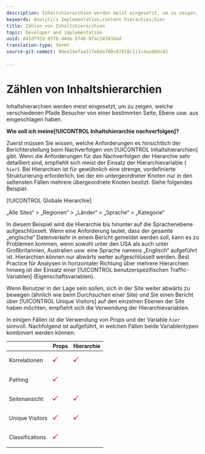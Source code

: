 ```yaml
---
description: Inhaltshierarchien werden meist eingesetzt, um zu zeigen, welche verschiedenen Pfade Besucher von einer bestimmten Seite, Ebene usw. aus eingeschlagen haben.
keywords: Analytics Implementation;content hierachies;hier
title: Zählen von Inhaltshierarchien
topic: Developer and implementation
uuid: d41df92d-65fb-44de-bf46-8fac24303dad
translation-type: tm+mt
source-git-commit: 99ee24efaa517e8da700c67818c111c4aa90dc02

---
```



# Zählen von Inhaltshierarchien

Inhaltshierarchien werden meist eingesetzt, um zu zeigen, welche verschiedenen Pfade Besucher von einer bestimmten Seite, Ebene usw. aus eingeschlagen haben.

**Wie soll ich meine[!UICONTROL Inhaltshierarchie nachverfolgen]?**

Zuerst müssen Sie wissen, welche Anforderungen es hinsichtlich der Berichterstellung beim Nachverfolgen von [!UICONTROL Inhaltshierarchien] gibt. Wenn die Anforderungen für das Nachverfolgen der Hierarchie sehr detailliert sind, empfiehlt sich meist der Einsatz der Hierarchievariable ( *`hier`*). Bei Hierarchien ist für gewöhnlich eine strenge, vordefinierte Strukturierung erforderlich, bei der ein untergeordneter Knoten nur in den seltensten Fällen mehrere übergeordnete Knoten besitzt. Siehe folgendes Beispiel:

[!UICONTROL Globale Hierarchie]

„Alle Sites“ &gt; „Regionen“ &gt; „Länder“ &gt; „Sprache“ &gt; „Kategorie“

In diesem Beispiel wird die Hierarchie bis hinunter auf die Sprachenebene aufgeschlüsselt. Wenn eine Anforderung lautet, dass der gesamte „englische“ Datenverkehr in einem Bericht gemeldet werden soll, kann es zu Problemen kommen, wenn sowohl unter den USA als auch unter Großbritannien, Australien usw. eine Sprache namens „Englisch“ aufgeführt ist. Hierarchien können nur abwärts weiter aufgeschlüsselt werden. Best Practice für Analysen in horizontaler Richtung über mehrere Hierarchien hinweg ist der Einsatz einer [!UICONTROL benutzerspezifischen Traffic-Variablen] (Eigenschaftsvariablen).

Wenn Benutzer in der Lage sein sollen, sich in der Site weiter abwärts zu bewegen (ähnlich wie beim Durchsuchen einer Site) und Sie einen Bericht über [!UICONTROL Unique Visitors] auf den einzelnen Ebenen der Site haben möchten, empfiehlt sich die Verwendung der Hierarchievariablen.

In einigen Fällen ist die Verwendung von Props und der Variable *`hier`* sinnvoll. Nachfolgend ist aufgeführt, in welchen Fällen beide Variablentypen kombiniert werden können:

<table id="table_E960D100DA0F433A94A4B246D6EF0D0A"> 
 <thead> 
  <tr> 
   <th class="entry"> </th> 
   <th class="entry"> Props </th> 
   <th class="entry"> Hierarchie </th> 
  </tr> 
 </thead>
 <tbody> 
  <tr> 
   <td> Korrelationen </td> 
   <td> <p><img  src="assets/check-mark.png" id="image_2832E346D220429DA643B908EC10260D" /> </p> </td> 
   <td> <p><img  src="assets/check-mark.png" id="image_2A70A61A78024204B6CEE4FFF9A0851E" /> </p> </td> 
  </tr> 
  <tr> 
   <td> Pathing </td> 
   <td> <p><img  src="assets/check-mark.png" id="image_EE5ED36AC75F4D648F54858D796F82BD" /> </p> </td> 
   <td> </td> 
  </tr> 
  <tr> 
   <td> Seitenansicht </td> 
   <td> <p><img  src="assets/check-mark.png" id="image_5BB82776D41642E78C2ECFD71DD33164" /> </p> </td> 
   <td> <p><img  src="assets/check-mark.png" id="image_18F34EE8957946AF9D6C2C9B492CEDB7" /> </p> </td> 
  </tr> 
  <tr> 
   <td> Unique Visitors </td> 
   <td> <p><img  src="assets/check-mark.png" id="image_A475267547B94DB4A1EEFD903B2CA1EB" /> </p> </td> 
   <td> <p><img  src="assets/check-mark.png" id="image_1E9E302D999146128CDBCE13E52BC38C" /> </p> </td> 
  </tr> 
  <tr> 
   <td> Classifications </td> 
   <td> <p><img  src="assets/check-mark.png" id="image_FC5FEFE7BA8C4475BA4F31D57302BE6B" /> </p> </td> 
   <td> </td> 
  </tr> 
 </tbody> 
</table>

